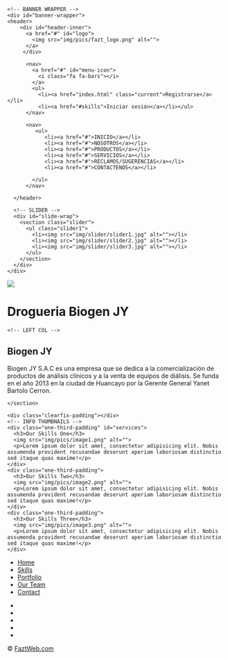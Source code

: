 <!DOCTYPE html>
<html>
<head>
  <meta charset="utf-8">
  <meta name="description" content="DESCRIPCION DE LA EMPRESA">
  <title>Biogen JY</title>
  <link rel="stylesheet" href="index.css">
  <script src="https://ajax.googleapis.com/ajax/libs/jquery/3.1.1/jquery.min.js"></script>
  <script src="https://cdn.jsdelivr.net/bxslider/4.2.12/jquery.bxslider.min.js"></script>
  <link rel="stylesheet" href="https://maxcdn.bootstrapcdn.com/font-awesome/4.7.0/css/font-awesome.min.css">
  <link rel="stylesheet" href="css/style.css">
  <link rel="shortcut icon" type="image/x-icon" href="favicon.ico">

</head>
<body>

  <!-- MAIN WRAPPER -->
  <div id="wrapper">

    <!-- BANNER WRAPPER -->
    <div id="banner-wrapper">
    <header>
        <div id="header-inner">
          <a href="#" id="logo">
            <img src="img/pics/fazt_logo.png" alt="">
          </a>
         </div>

          <nav>
            <a href="#" id="menu-icon">
              <i class="fa fa-bars"></i>
            </a>
            <ul>
              <li><a href="index.html" class="current">Registrarse</a></li>
              <li><a href="#skills">Iniciar sesión</a></li></ul>
          </nav>

          <nav>
             <ul>
                <li><a href="#">INICIO</a></li>
                <li><a href="#">NOSOTROS</a></li>
                <li><a href="#">PRODUCTOS</a></li>
                <li><a href="#">SERVICIOS</a></li>
                <li><a href="#">RECLAMOS/SUGERENCIAS</a></li>
                <li><a href="#">CONTACTENOS</a></li>

            </ul>
          </nav>

      </header>

      <!-- SLIDER -->
      <div id="slide-wrap">
        <section class="slider">
          <ul class="slider1">
            <li><img src="img/slider/slider1.jpg" alt=""></li>
            <li><img src="img/slider/slider2.jpg" alt=""></li>
            <li><img src="img/slider/slider3.jpg" alt=""></li>
          </ul>
        </section>
      </div>
    </div>


<section class="sidebar">
      <img src="img/pics/fazt_logo.png">
</section>
    <h1>Drogueria Biogen JY</h1>

    <!-- LEFT COL -->
  <section class="left-col" id="portfolio">
      <article>
        <h2>Biogen JY</h2>
          <p>
Biogen JY S.A.C es una empresa que se dedica a la comercialización de productos
de análisis clínicos y a la venta de equipos de diálisis. Se funda en el año 2013
en la ciudad de Huancayo por la Gerente General Yanet Bartolo Cerron.
</p>
      </article>

    </section>

    <div class="clearfix-padding"></div>
    <!-- INFO THUMBNAILS -->
    <div class="one-third-padding" id="services">
      <h3>Our Skills One</h3>
      <img src="img/pics/image1.png" alt="">
      <p>Lorem ipsum dolor sit amet, consectetur adipisicing elit. Nobis assumenda provident recusandae deserunt aperiam laboriosam distinctio sed itaque quas maxime!</p>
    </div>
    <div class="one-third-padding">
      <h3>Our Skills Two</h3>
      <img src="img/pics/image2.png" alt="">
      <p>Lorem ipsum dolor sit amet, consectetur adipisicing elit. Nobis assumenda provident recusandae deserunt aperiam laboriosam distinctio sed itaque quas maxime!</p>
    </div>
    <div class="one-third-padding">
      <h3>Our Skills Three</h3>
      <img src="img/pics/image3.png" alt="">
      <p>Lorem ipsum dolor sit amet, consectetur adipisicing elit. Nobis assumenda provident recusandae deserunt aperiam laboriosam distinctio sed itaque quas maxime!</p>
    </div>
  </div>
  <div class="clearfix-padding"></div>

  <!-- FOOTER -->
  <footer>
    <div class="banner-wrapper">
      <div class="icon-text">
        <div class="icon-text-icon">
          <ul class="footer-nav">
            <li>
              <a href="index.html">Home</a>
            </li>
            <li>
              <a href="#">Skills</a>
            </li>
            <li>
              <a href="#">Portfolio</a>
            </li>
            <li>
              <a href="#">Our Team</a>
            </li>
            <li>
              <a href="#">Contact</a>
            </li>
          </ul>
        </div>
        <div class="icon-text-text">
          <ul class="social">
            <li>
              <a href="mailto:biogen.logistica@gmail.com">
                <i class="fa fa-envelope-o"></i></a>
            </li>
            <li>
              <a href="http://facebook.com/fazttech">
                <i class="fa fa-facebook"></i>
              </a>
            </li>
            <li>
              <a href="http://twitter.com/fazttech">
                <i class="fa fa-twitter"></i>
              </a>
            </li>
            <li>
              <a href="http://youtube.com/fazttech">
                <i class="fa fa-youtube"></i>
              </a>
            </li>
            <li>
              <a href="#">
                <i class="fa fa-instagram"></i>
              </a>
            </li>
          </ul>
        </div>
      </div>
    </div>
  </footer>

  <footer class="second-footer">
    <p>
      &copy; <a href="http://faztweb.com">FaztWeb.com</a>
    </p>
  </footer>

  <!-- SCRIPTS -->
  <script>
    $(document).ready(function(){
      $('.slider1').bxSlider({
        mode: 'fade',
      });
      $('.slider2').bxSlider({
        mode: 'fade',
      });
      $('.slider3').bxSlider({
        mode: 'fade',
      });
    });
  </script>
</body>
</html>
